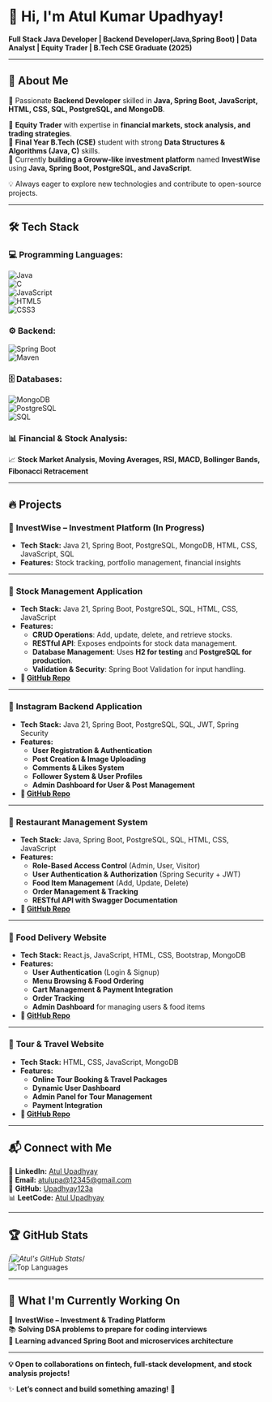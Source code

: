 # 👋 Hi, I'm Atul Kumar Upadhyay!  
**Full Stack Java Developer | Backend Developer(Java,Spring Boot) | Data Analyst | Equity Trader | B.Tech CSE Graduate (2025)**   

---       

## 🚀 About Me  
🔹 Passionate **Backend Developer** skilled in **Java, Spring Boot, JavaScript, HTML, CSS, SQL, PostgreSQL, and MongoDB**.  

🔹 **Equity Trader** with expertise in **financial markets, stock analysis, and trading strategies**.  
🔹 **Final Year B.Tech (CSE)** student with strong **Data Structures & Algorithms (Java, C)** skills.  
🔹 Currently **building a Groww-like investment platform** named **InvestWise** using **Java, Spring Boot, PostgreSQL, and JavaScript**.  

💡 Always eager to explore new technologies and contribute to open-source projects.

---

## 🛠 Tech Stack  

### **💻 Programming Languages:**  
![Java](https://img.shields.io/badge/Java-007396?style=for-the-badge&logo=java&logoColor=white)  
![C](https://img.shields.io/badge/C-00599C?style=for-the-badge&logo=c&logoColor=white)  
![JavaScript](https://img.shields.io/badge/JavaScript-F7DF1E?style=for-the-badge&logo=javascript&logoColor=black)  
![HTML5](https://img.shields.io/badge/HTML5-E34F26?style=for-the-badge&logo=html5&logoColor=white)  
![CSS3](https://img.shields.io/badge/CSS3-1572B6?style=for-the-badge&logo=css3&logoColor=white)  

### **⚙️ Backend:**  
![Spring Boot](https://img.shields.io/badge/Spring%20Boot-6DB33F?style=for-the-badge&logo=spring-boot&logoColor=white)  
![Maven](https://img.shields.io/badge/Maven-C71A36?style=for-the-badge&logo=apache-maven&logoColor=white)  

### **🗄️ Databases:**  
![MongoDB](https://img.shields.io/badge/MongoDB-47A248?style=for-the-badge&logo=mongodb&logoColor=white)  
![PostgreSQL](https://img.shields.io/badge/PostgreSQL-316192?style=for-the-badge&logo=postgresql&logoColor=white)  
![SQL](https://img.shields.io/badge/SQL-4479A1?style=for-the-badge&logo=sql&logoColor=white)  

### **📊 Financial & Stock Analysis:**  
📈 **Stock Market Analysis, Moving Averages, RSI, MACD, Bollinger Bands, Fibonacci Retracement**  

---

## 🔥 Projects  

### 📌 **InvestWise – Investment Platform (In Progress)**  
- **Tech Stack:** Java 21, Spring Boot, PostgreSQL, MongoDB, HTML, CSS, JavaScript, SQL  
- **Features:** Stock tracking, portfolio management, financial insights  


---

### 📌 **Stock Management Application**  
- **Tech Stack:** Java 21, Spring Boot, PostgreSQL, SQL, HTML, CSS, JavaScript  
- **Features:**  
  - **CRUD Operations**: Add, update, delete, and retrieve stocks.  
  - **RESTful API**: Exposes endpoints for stock data management.  
  - **Database Management**: Uses **H2 for testing** and **PostgreSQL for production**.  
  - **Validation & Security**: Spring Boot Validation for input handling.  
- **🔗 [GitHub Repo](https://github.com/Upadhyay123a/Stock-Management-Application)**  

---

### 📌 **Instagram Backend Application**  
- **Tech Stack:** Java 21, Spring Boot, PostgreSQL, SQL, JWT, Spring Security  
- **Features:**  
  - **User Registration & Authentication**  
  - **Post Creation & Image Uploading**  
  - **Comments & Likes System**  
  - **Follower System & User Profiles**  
  - **Admin Dashboard for User & Post Management**  
- **🔗 [GitHub Repo](https://github.com/Upadhyay123a/Instagram-Backend-Application)**

---

### 📌 **Restaurant Management System**  
- **Tech Stack:** Java, Spring Boot, PostgreSQL, SQL, HTML, CSS, JavaScript  
- **Features:**  
  - **Role-Based Access Control** (Admin, User, Visitor)  
  - **User Authentication & Authorization** (Spring Security + JWT)  
  - **Food Item Management** (Add, Update, Delete)  
  - **Order Management & Tracking**  
  - **RESTful API with Swagger Documentation**  
- **🔗 [GitHub Repo](https://github.com/Upadhyay123a/Restaurant-Management-System)**  

---

### 📌 **Food Delivery Website**  
- **Tech Stack:** React.js, JavaScript, HTML, CSS, Bootstrap, MongoDB  
- **Features:**  
  - **User Authentication** (Login & Signup)  
  - **Menu Browsing & Food Ordering**  
  - **Cart Management & Payment Integration**  
  - **Order Tracking**  
  - **Admin Dashboard** for managing users & food items  
- **🔗 [GitHub Repo](https://github.com/Upadhyay123a/food-delivery-website-using-js)**  

---

### 📌 **Tour & Travel Website**  
- **Tech Stack:** HTML, CSS, JavaScript, MongoDB  
- **Features:**  
  - **Online Tour Booking & Travel Packages**  
  - **Dynamic User Dashboard**  
  - **Admin Panel for Tour Management**  
  - **Payment Integration**  
- **🔗 [GitHub Repo](https://github.com/Upadhyay123a/Tour-And-travel-website)**  

---


## 📬 Connect with Me  
💼 **LinkedIn:** [Atul Upadhyay](https://www.linkedin.com/in/atul-kumar-upadhyay-676373211)  
📧 **Email:** [atulupa@12345@gmail.com](mailto:atulupa@12345@gmail.com)  
🐙 **GitHub:** [Upadhyay123a](https://github.com/Upadhyay123a)  
📊 **LeetCode:** [Atul Upadhyay](https://leetcode.com/u/Atul_upadhyay_24/)  

---

## 🏆 GitHub Stats  

/*![Atul's GitHub Stats](https:/*/*//github-readme-stats.vercel.app/api?username=Upadhyay123a&show_/*/*icons=true&theme=tokyonight)*/  
![Top Languages](https://github-readme-stats.vercel.app/api/top-langs/?username=Upadhyay123a&layout=compact&langs_count=8&theme=tokyonight&hide=css)  

---

## 🎯 What I'm Currently Working On  
🚀 **InvestWise – Investment & Trading Platform**  
📚 **Solving DSA problems to prepare for coding interviews**  
🌱 **Learning advanced Spring Boot and microservices architecture**  

---

**💡 Open to collaborations on fintech, full-stack development, and stock analysis projects!**  

✨ **Let’s connect and build something amazing!** 🚀  
